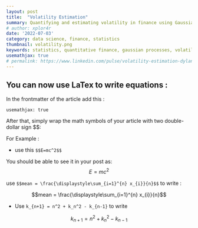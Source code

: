 ```yaml
---
layout: post
title:  "Volatility Estimation"
summary: Quantifying and estimating volatility in finance using Gaussian Processes
# author: xplor4r
date: '2022-07-03'
category: data science, finance, statistics
thumbnail: volatility.png
keywords: statistics, quantitative finance, gaussian processes, volatility, Bayesian
usemathjax: true
# permalink: https://www.linkedin.com/pulse/volatility-estimation-dylan-zammit
---
```


## You can now use LaTex to write equations :

In the frontmatter of the article add this :

`usemathjax: true`

After that, simply wrap the math symbols of your article with two double-dollar sign $$:

For Example :

- use this `$$E=mc^2$$`

You should be able to see it in your post as: $$E=mc^2$$

 use `$$mean = \frac{\displaystyle\sum_{i=1}^{n} x_{i}}{n}$$` to write :

$$mean = \frac{\displaystyle\sum_{i=1}^{n} x_{i}}{n}$$

- Use `k_{n+1} = n^2 + k_n^2 - k_{n-1}` to write

$$k_{n+1} = n^2 + k_n^2 - k_{n-1}$$
